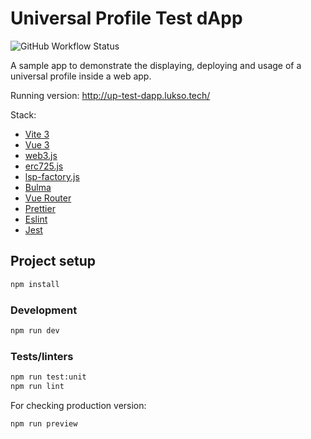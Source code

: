 # Universal Profile Test dApp

![GitHub Workflow Status](https://img.shields.io/github/workflow/status/lukso-network/universalprofile-test-dapp/Build%20and%20Test?label=tests)

A sample app to demonstrate the displaying, deploying and usage of a universal profile inside a web app.

Running version: <http://up-test-dapp.lukso.tech/>

Stack:

- [Vite 3](https://vitejs.dev/guide/)
- [Vue 3](https://vuejs.org/guide/introduction.html)
- [web3.js](https://web3js.readthedocs.io/)
- [erc725.js](https://docs.lukso.tech/tools/erc725js/getting-started/)
- [lsp-factory.js](https://docs.lukso.tech/tools/lsp-factoryjs/getting-started/)
- [Bulma](https://bulma.io/)
- [Vue Router](https://github.com/vuejs/router)
- [Prettier](https://prettier.io/)
- [Eslint](https://eslint.org/)
- [Jest](https://jestjs.io/)

## Project setup

```sh
npm install
```

### Development

```sh
npm run dev
```

### Tests/linters

```sh
npm run test:unit
npm run lint
```

For checking production version:

```sh
npm run preview
```
